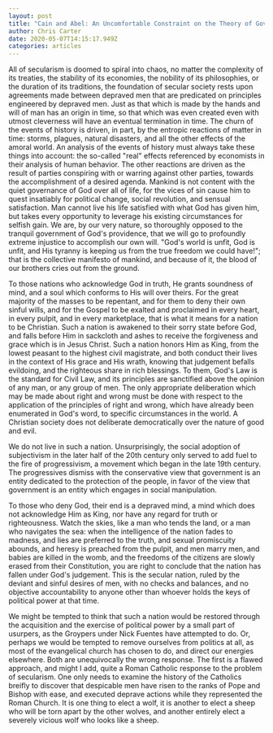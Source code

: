 ```yaml
---
layout: post
title: "Cain and Abel: An Uncomfortable Constraint on the Theory of Government"
author: Chris Carter
date: 2020-05-07T14:15:17.949Z
categories: articles
---
```

All of secularism is doomed to spiral into chaos, no matter the complexity of its treaties, the stability of its economies, the nobility of its philosophies, or the duration of its traditions, the foundation of secular society rests upon agreements made between depraved men that are predicated on principles engineered by depraved men. Just as that which is made by the hands and will of man has an origin in time, so that which was even created even with utmost cleverness will have an eventual termination in time. The churn of the events of history is driven, in part, by the entropic reactions of matter in time: storms, plagues, natural disasters, and all the other effects of the amoral world. An analysis of the events of history must always take these things into account: the so-called "real" effects referenced by economists in their analysis of human behavior. The other reactions are driven as the result of parties conspiring with or warring against other parties, towards the accomplishment of a desired agenda. Mankind is not content with the quiet governance of God over all of life, for the vices of sin cause him to quest insatiably for political change, social revolution, and sensual satisfaction. Man cannot live his life satisfied with what God has given him, but takes every opportunity to leverage his existing circumstances for selfish gain. We are, by our very nature, so thoroughly opposed to the tranquil government of God's providence, that we will go to profoundly extreme injustice to accomplish our own will. "God's world is unfit, God is unfit, and His tyranny is keeping us from the true freedom we could have!"; that is the collective manifesto of mankind, and because of it, the blood of our brothers cries out from the ground. 

To those nations who acknowledge God in truth, He grants soundness of mind, and a soul which conforms to His will over theirs. For the great majority of the masses to be repentant, and for them to deny their own sinful wills, and for the Gospel to be exalted and proclaimed in every heart, in every pulpit, and in every marketplace, that is what it means for a nation to be Christian. Such a nation is awakened to their sorry state before God, and falls before Him in sackcloth and ashes to receive the forgiveness and grace which is in Jesus Christ. Such a nation honors Him as King, from the lowest peasant to the highest civil magistrate, and both conduct their lives in the context of His grace and His wrath, knowing that judgement befalls evildoing, and the righteous share in rich blessings. To them, God's Law is the standard for Civil Law, and its principles are sanctified above the opinion of any man, or any group of men. The only appropriate deliberation which may be made about right and wrong must be done with respect to the application of the principles of right and wrong, which have already been enumerated in God's word, to specific circumstances in the world. A Christian society does not deliberate democratically over the nature of good and evil.

We do not live in such a nation. Unsurprisingly, the social adoption of subjectivism in the later half of the 20th century only served to add fuel to the fire of progressivism, a movement which began in the late 19th century. The progressives dismiss with the conservative view that government is an entity dedicated to the protection of the people, in favor of the view that government is an entity which engages in social manipulation. 

To those who deny God, their end is a depraved mind, a mind which does not acknowledge Him as King, nor have any regard for truth or righteousness. Watch the skies, like a man who tends the land, or a man who navigates the sea: when the intelligence of the nation fades to madness, and lies are preferred to the truth, and sexual promiscuity abounds, and heresy is preached from the pulpit, and men marry men, and babies are killed in the womb, and the freedoms of the citizens are slowly erased from their Constitution, you are right to conclude that the nation has fallen under God's judgement. This is the secular nation, ruled by the deviant and sinful desires of men, with no checks and balances, and no objective accountability to anyone other than whoever holds the keys of political power at that time. 

We might be tempted to think that such a nation would be restored through the acquisition and the exercise of political power by a small part of usurpers, as the Groypers under Nick Fuentes have attempted to do. Or, perhaps we would be tempted to remove ourselves from politics at all, as most of the evangelical church has chosen to do, and direct our energies elsewhere. Both are unequivocally the wrong response. The first is a flawed approach, and might I add, quite a Roman Catholic response to the problem of secularism. One only needs to examine the history of the Catholics breifly to discover that despicable men have risen to the ranks of Pope and Bishop with ease, and executed deprave actions while they represented the Roman Church. It is one thing to elect a wolf, it is another to elect a sheep who will be torn apart by the other wolves, and another entirely elect a severely vicious wolf who looks like a sheep.